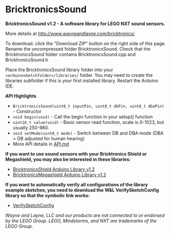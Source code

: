 BricktronicsSound
=================

**BricktronicsSound v1.2 - A software library for LEGO NXT sound sensors.**

More details at http://www.wayneandlayne.com/bricktronics/

To download. click the "Download ZIP" button on the right side of this page. Rename the uncompressed folder BricktronicsSound. Check that the BricktronicsSound folder contains BricktronicsSound.cpp and BricktronicsSound.h

Place the BricktronicsSound library folder into your `<arduinosketchfolder>/libraries/` folder. You may need to create the libraries subfolder if this is your first installed library. Restart the Arduino IDE.

**API Highlights**
* `BricktronicsSound(uint8_t inputPin, uint8_t dbPin, uint8_t dbaPin)` - Constructor
* `void begin(void)` - Call the begin function in your setup() function
* `uint16_t value(void)` - Basic sensor read function, scale is 0-1023, but usually 250-980.
* `void setMode(uint8_t mode)` - Switch between DB and DBA mode (DBA = DB adjusted for human hearing)
* More API details in [API.md](API.md)

**If you want to use sound sensors with your Bricktronics Shield or Megashield, you may also be interested in these libraries:**
* [BricktronicsShield Arduino Library v1.2](https://github.com/wayneandlayne/BricktronicsShield)
* [BricktronicsMegashield Arduino Library v1.2](https://github.com/wayneandlayne/BricktronicsMegashield)

**If you want to automatically verify all configurations of the library example sketches, you need to download the W&L VerifySketchConfig library so that the symbolic link works:**
* [VerifySketchConfig](https://github.com/wayneandlayne/VerifySketchConfig/)

_Wayne and Layne, LLC and our products are not connected to or endorsed by the LEGO Group. LEGO, Mindstorms, and NXT are trademarks of the LEGO Group._

